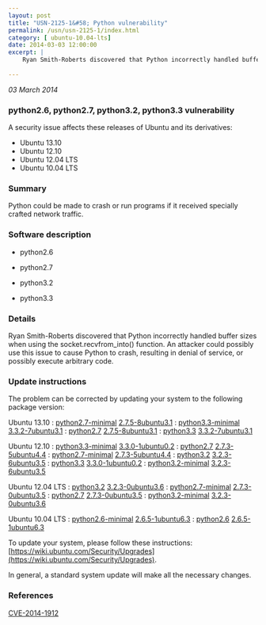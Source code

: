 ```yaml
---
layout: post
title: "USN-2125-1&#58; Python vulnerability"
permalink: /usn/usn-2125-1/index.html
category: [ ubuntu-10.04-lts]
date: 2014-03-03 12:00:00
excerpt: |
    Ryan Smith-Roberts discovered that Python incorrectly handled buffer sizes when using the socket.recvfrom_into() function. An attacker could possibly use this issue to cause Python to crash, resulting in denial of service, or possibly execute arbitrary code. 
    
--- 
```

 
 

*03 March 2014*

### python2.6, python2.7, python3.2, python3.3 vulnerability

A security issue affects these releases of Ubuntu and its derivatives:

* Ubuntu 13.10
* Ubuntu 12.10
* Ubuntu 12.04 LTS
* Ubuntu 10.04 LTS

### Summary

Python could be made to crash or run programs if it received specially crafted network traffic.

### Software description

* python2.6 

* python2.7 

* python3.2 

* python3.3 

### Details

Ryan Smith-Roberts discovered that Python incorrectly handled buffer sizes when using the socket.recvfrom_into() function. An attacker could possibly use this issue to cause Python to crash, resulting in denial of service, or possibly execute arbitrary code. 

### Update instructions

The problem can be corrected by updating your system to the following package version:

Ubuntu 13.10
 : [python2.7-minimal](https://launchpad.net/ubuntu/+source/python2.7) <span> [2.7.5-8ubuntu3.1](https://launchpad.net/ubuntu/+source/python2.7/2.7.5-8ubuntu3.1) </span> 
 : [python3.3-minimal](https://launchpad.net/ubuntu/+source/python3.3) <span> [3.3.2-7ubuntu3.1](https://launchpad.net/ubuntu/+source/python3.3/3.3.2-7ubuntu3.1) </span> 
 : [python2.7](https://launchpad.net/ubuntu/+source/python2.7) <span> [2.7.5-8ubuntu3.1](https://launchpad.net/ubuntu/+source/python2.7/2.7.5-8ubuntu3.1) </span> 
 : [python3.3](https://launchpad.net/ubuntu/+source/python3.3) <span> [3.3.2-7ubuntu3.1](https://launchpad.net/ubuntu/+source/python3.3/3.3.2-7ubuntu3.1) </span> 

Ubuntu 12.10
 : [python3.3-minimal](https://launchpad.net/ubuntu/+source/python3.3) <span> [3.3.0-1ubuntu0.2](https://launchpad.net/ubuntu/+source/python3.3/3.3.0-1ubuntu0.2) </span> 
 : [python2.7](https://launchpad.net/ubuntu/+source/python2.7) <span> [2.7.3-5ubuntu4.4](https://launchpad.net/ubuntu/+source/python2.7/2.7.3-5ubuntu4.4) </span> 
 : [python2.7-minimal](https://launchpad.net/ubuntu/+source/python2.7) <span> [2.7.3-5ubuntu4.4](https://launchpad.net/ubuntu/+source/python2.7/2.7.3-5ubuntu4.4) </span> 
 : [python3.2](https://launchpad.net/ubuntu/+source/python3.2) <span> [3.2.3-6ubuntu3.5](https://launchpad.net/ubuntu/+source/python3.2/3.2.3-6ubuntu3.5) </span> 
 : [python3.3](https://launchpad.net/ubuntu/+source/python3.3) <span> [3.3.0-1ubuntu0.2](https://launchpad.net/ubuntu/+source/python3.3/3.3.0-1ubuntu0.2) </span> 
 : [python3.2-minimal](https://launchpad.net/ubuntu/+source/python3.2) <span> [3.2.3-6ubuntu3.5](https://launchpad.net/ubuntu/+source/python3.2/3.2.3-6ubuntu3.5) </span> 

Ubuntu 12.04 LTS
 : [python3.2](https://launchpad.net/ubuntu/+source/python3.2) <span> [3.2.3-0ubuntu3.6](https://launchpad.net/ubuntu/+source/python3.2/3.2.3-0ubuntu3.6) </span> 
 : [python2.7-minimal](https://launchpad.net/ubuntu/+source/python2.7) <span> [2.7.3-0ubuntu3.5](https://launchpad.net/ubuntu/+source/python2.7/2.7.3-0ubuntu3.5) </span> 
 : [python2.7](https://launchpad.net/ubuntu/+source/python2.7) <span> [2.7.3-0ubuntu3.5](https://launchpad.net/ubuntu/+source/python2.7/2.7.3-0ubuntu3.5) </span> 
 : [python3.2-minimal](https://launchpad.net/ubuntu/+source/python3.2) <span> [3.2.3-0ubuntu3.6](https://launchpad.net/ubuntu/+source/python3.2/3.2.3-0ubuntu3.6) </span> 

Ubuntu 10.04 LTS
 : [python2.6-minimal](https://launchpad.net/ubuntu/+source/python2.6) <span> [2.6.5-1ubuntu6.3](https://launchpad.net/ubuntu/+source/python2.6/2.6.5-1ubuntu6.3) </span> 
 : [python2.6](https://launchpad.net/ubuntu/+source/python2.6) <span> [2.6.5-1ubuntu6.3](https://launchpad.net/ubuntu/+source/python2.6/2.6.5-1ubuntu6.3) </span> 

To update your system, please follow these instructions: [https://wiki.ubuntu.com/Security/Upgrades](https://wiki.ubuntu.com/Security/Upgrades).

In general, a standard system update will make all the necessary changes. 

### References

 
 [CVE-2014-1912](http://people.ubuntu.com/~ubuntu-security/cve/CVE-2014-1912)
 

